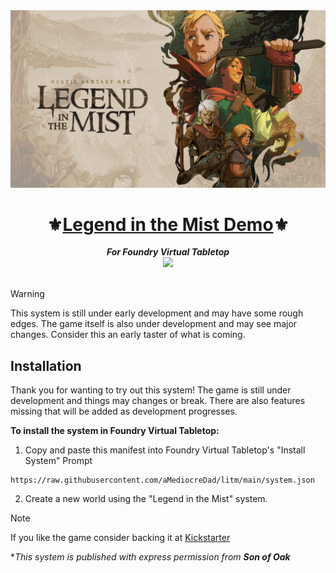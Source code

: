 <div align="center"><img src="./assets/media/litm_splash.webp" /></div>
<h1 align="center">⚜️<a href="https://www.kickstarter.com/projects/sonofoak/legend-in-the-mist-rpg" rel="noreferrer" target="_blank">Legend in the Mist Demo</a>⚜</h1>
<div align="center"><strong><em>For Foundry Virtual Tabletop</em></strong></div>
<div align="center"><img width="30px" src="https://foundryvtt.com/static/assets/icons/fvtt.png" /></div>

<br />

> [!WARNING]
> This system is still under early development and may have some rough edges. The game itself is also under development and may see major changes. Consider this an early taster of what is coming.

## Installation

Thank you for wanting to try out this system! The game is still under development and things may changes or break. There are also features missing that will be added as development progresses.

**To install the system in Foundry Virtual Tabletop:**

1. Copy and paste this manifest into Foundry Virtual Tabletop's "Install System" Prompt

```
https://raw.githubusercontent.com/aMediocreDad/litm/main/system.json
```

2. Create a new world using the "Legend in the Mist" system.

> [!NOTE]
> If you like the game consider backing it at [Kickstarter](https://www.kickstarter.com/projects/sonofoak/legend-in-the-mist-rpg)

\*_This system is published with express permission from **Son of Oak**_
